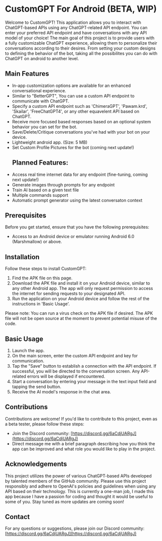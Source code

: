 # CustomGPT For Android (BETA, WIP)

Welcome to CustomGPT! This application allows you to interact with ChatGPT-based APIs using any ChatGPT-related API endpoint. You can enter your preferred API endpoint and have conversations with any API model of your choice! The main goal of this project is to provide users with a fully customizable ChatGPT experience, allowing them to personalize their conversations according to their desires. From setting your custom designs to defining the behavior of the bot, taking all the possibilites you can do with ChatGPT on android to another level.


## Main Features

- In-app customization options are available for an enhanced conversational experience.
- Similar to "BetterGPT", You can use a custom API endpoint to communicate with ChatGPT.
- Specify a custom API endpoint such as 'ChimeraGPT', 'Pawam.krd', 'Skailar', 'FreeChatGPT4', or any other equavelent API based on ChatGPT.
- Receive more focused based responses based on an optional system behavior you can set for the bot.
- Save/Delete/Critique conversations you've had with your bot on your device.
- Lightweight android app. (Size: 5 MB)
- Set Custom Profile Pictures for the bot (coming next update!)
  ## Planned Features:
- Access real time internet data for any endpoint (fine-tuning, coming next update!)
- Generate images through prompts for any endpoint
- Train AI based on a given text file
- Multiple commands support
- Automatic prompt generator using the latest conversaton context

## Prerequisites

Before you get started, ensure that you have the following prerequisites:
- Access to an Android device or emulator running Android 6.0 (Marshmallow) or above.


## Installation

Follow these steps to install CustomGPT:

1. Find the APK file on this page.
2. Download the APK file and install it on your Android device, similar to any other Android app. The app will only request permission to access the internet for sending requests to your designated API.
3. Run the application on your Android device and follow the rest of the instructions in 'Basic Usage'.

Please note: You can run a virus check on the APK file if desired. The APK file will not be open source at the moment to prevent potential misuse of the code.


## Basic Usage

1. Launch the app.
2. On the main screen, enter the custom API endpoint and key for communication.
3. Tap the "Save" button to establish a connection with the API endpoint. If successful, you will be directed to the conversation screen. Any API-related errors will be displayed if encountered.
4. Start a conversation by entering your message in the text input field and tapping the send button.
5. Receive the AI model's response in the chat area.


## Contributions

Contributions are welcome! If you'd like to contribute to this project, even as a beta tester, please follow these steps:

- Join the Discord community: [https://discord.gg/6aCdjUARgJ](https://discord.gg/6aCdjUARgJ)
- Direct message me with a brief paragraph describing how you think the app can be improved and what role you would like to play in the project.


## Acknowledgements

This project utilizes the power of various ChatGPT-based APIs developed by talented members of the GitHub community. Please use this project responsibly and adhere to OpenAI's policies and guidelines when using any API based on their technology.
This is currently a one-man job, I made this app because I have a passion for coding and thought it would be useful to some of you. Stay tuned as more updates are coming soon!


## Contact
For any questions or suggestions, please join our Discord community: [https://discord.gg/6aCdjUARgJ](https://discord.gg/6aCdjUARgJ)
